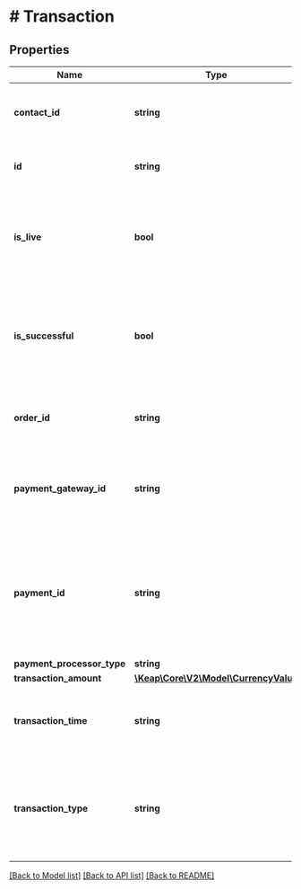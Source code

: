 # # Transaction

## Properties

Name | Type | Description | Notes
------------ | ------------- | ------------- | -------------
**contact_id** | **string** | Reference to the contact the transaction was for. | [optional]
**id** | **string** | The unique identifier of the transaction. | [optional]
**is_live** | **bool** | true if this is a live transaction, false if the transaction is a test or sandbox transaction. | [optional]
**is_successful** | **bool** | true if the transaction resulted in a success, false if the transaction resulted in a failure or error. | [optional]
**order_id** | **string** | Reference to the order this transaction was for | [optional]
**payment_gateway_id** | **string** | Reference to the payment processor to where the transaction attempt was made. | [optional]
**payment_id** | **string** | Reference to the payment record that on successful transactions. No reference if the transaction failed. | [optional]
**payment_processor_type** | **string** |  | [optional]
**transaction_amount** | [**\Keap\Core\V2\Model\CurrencyValue**](CurrencyValue.md) |  | [optional]
**transaction_time** | **string** | ISO date-time of the transaction. e.g 2024-04-28 11:25:44 | [optional]
**transaction_type** | **string** | The type of transaction. Possible values: CAPTURE, VOID, REFUND, CREDIT, APPROVAL | [optional]

[[Back to Model list]](../../README.md#models) [[Back to API list]](../../README.md#endpoints) [[Back to README]](../../README.md)
